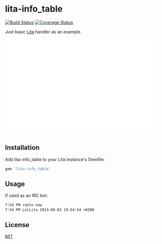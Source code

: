# lita-info_table

[![Build Status](https://www.travis-ci.org/roolo/lita-info_table.png?branch=master)](https://www.travis-ci.org/roolo/lita-info_table)
[![Coverage Status](https://coveralls.io/repos/roolo/lita-info_table/badge.png?branch=master)](https://coveralls.io/r/roolo/lita-info_table?branch=master)

Just basic [Lita](http://jimmycuadra.github.io/lita/) handler as an example.

![Demo](demo.gif)

## Installation

Add lita-info_table to your Lita instance's Gemfile:

``` ruby
gem 'lita-info_table'
```

## Usage
If used as an IRC bot:

    7:54 PM roolo now
    7:54 PM LolLita 2013-09-03 19:54:54 +0200

## License

[MIT](http://opensource.org/licenses/MIT)

